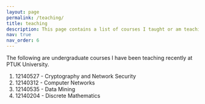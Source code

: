 ```yaml
---
layout: page
permalink: /teaching/
title: teaching
description: This page contains a list of courses I taught or am teaching.
nav: true
nav_order: 6
---
```


The following are undergraduate courses I have been teaching recently at PTUK University.

1. 12140527 - Cryptography and Network Security
2. 12140312 - Computer Networks
3. 12140535 - Data Mining
4. 12140204 - Discrete Mathematics
